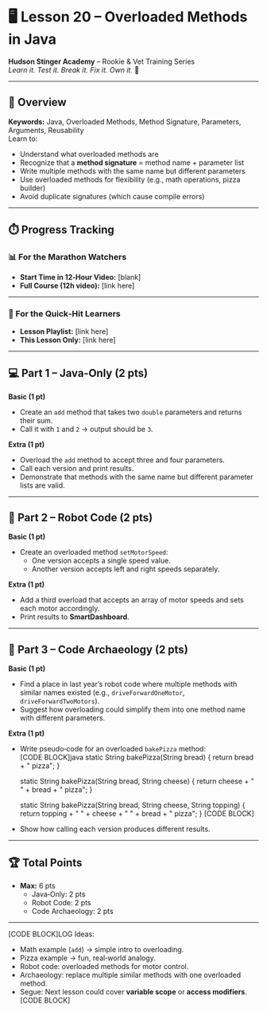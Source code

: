 # 🖥️ Lesson 20 – Overloaded Methods in Java

**Hudson Stinger Academy** – Rookie & Vet Training Series  
_Learn it. Test it. Break it. Fix it. Own it._ 🐝

---

## 🎯 Overview
**Keywords:** Java, Overloaded Methods, Method Signature, Parameters, Arguments, Reusability  
Learn to:
- Understand what overloaded methods are  
- Recognize that a **method signature** = method name + parameter list  
- Write multiple methods with the same name but different parameters  
- Use overloaded methods for flexibility (e.g., math operations, pizza builder)  
- Avoid duplicate signatures (which cause compile errors)  

---

## ⏱️ Progress Tracking

### 📊 For the Marathon Watchers  
- **Start Time in 12‑Hour Video:** [blank]  
- **Full Course (12h video):** [link here]

---

### 🎯 For the Quick‑Hit Learners  
- **Lesson Playlist:** [link here]  
- **This Lesson Only:** [link here]

---

## 💻 Part 1 – Java‑Only (2 pts)

**Basic (1 pt)**  
- Create an `add` method that takes two `double` parameters and returns their sum.  
- Call it with `1` and `2` → output should be `3`.  

**Extra (1 pt)**  
- Overload the `add` method to accept three and four parameters.  
- Call each version and print results.  
- Demonstrate that methods with the same name but different parameter lists are valid.  

---

## 🤖 Part 2 – Robot Code (2 pts)

**Basic (1 pt)**  
- Create an overloaded method `setMotorSpeed`:  
  - One version accepts a single speed value.  
  - Another version accepts left and right speeds separately.  

**Extra (1 pt)**  
- Add a third overload that accepts an array of motor speeds and sets each motor accordingly.  
- Print results to **SmartDashboard**.  

---

## 📜 Part 3 – Code Archaeology (2 pts)

**Basic (1 pt)**  
- Find a place in last year’s robot code where multiple methods with similar names existed (e.g., `driveForwardOneMotor`, `driveForwardTwoMotors`).  
- Suggest how overloading could simplify them into one method name with different parameters.  

**Extra (1 pt)**  
- Write pseudo‑code for an overloaded `bakePizza` method:  
  [CODE BLOCK]java
  static String bakePizza(String bread) {
      return bread + " pizza";
  }

  static String bakePizza(String bread, String cheese) {
      return cheese + " " + bread + " pizza";
  }

  static String bakePizza(String bread, String cheese, String topping) {
      return topping + " " + cheese + " " + bread + " pizza";
  }
  [CODE BLOCK]  
- Show how calling each version produces different results.  

---

## 🏆 Total Points
- **Max:** 6 pts  
  - Java‑Only: 2 pts  
  - Robot Code: 2 pts  
  - Code Archaeology: 2 pts

---

[CODE BLOCK]LOG
Ideas:
- Math example (`add`) → simple intro to overloading.  
- Pizza example → fun, real‑world analogy.  
- Robot code: overloaded methods for motor control.  
- Archaeology: replace multiple similar methods with one overloaded method.  
- Segue: Next lesson could cover **variable scope** or **access modifiers**.  
[CODE BLOCK]
